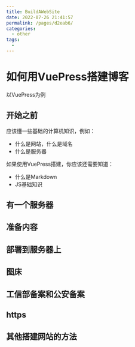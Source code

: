```yaml
---
title: BuildAWebSite
date: 2022-07-26 21:41:57
permalink: /pages/d2eab6/
categories:
  - other
tags:
  - 
---
```

# 如何用VuePress搭建博客

以VuePress为例

## 开始之前

应该懂一些基础的计算机知识，例如：

* 什么是网站，什么是域名
* 什么是服务器


如果使用VuePress搭建，你应该还需要知道：

* 什么是Markdown
* JS基础知识


## 有一个服务器


## 准备内容



## 部署到服务器上


## 图床




## 工信部备案和公安备案


## https


## 其他搭建网站的方法

